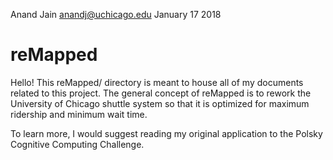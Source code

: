 Anand Jain
anandj@uchicago.edu
January 17 2018

# reMapped
Hello!
This reMapped/ directory is meant to house all of my documents related to this project.
The general concept of reMapped is to rework the University of Chicago shuttle system
so that it is optimized for maximum ridership and minimum wait time. 

To learn more, I would suggest reading my original application to the Polsky Cognitive Computing Challenge. 
